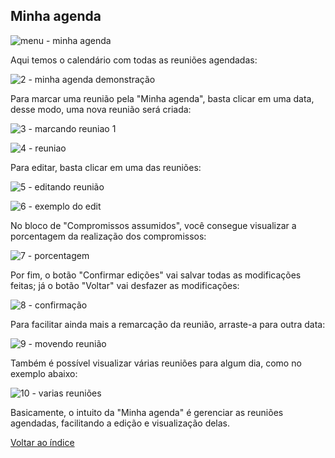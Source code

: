 ## Minha agenda
![menu - minha agenda](https://github.com/void-works-br/planejare-documentacao/assets/96205012/bddf5e85-fcc6-448f-8437-819604a1d90f)


Aqui temos o calendário com todas as reuniões agendadas:

![2 - minha agenda demonstração](https://github.com/void-works-br/planejare-documentacao/assets/96205012/d81829de-698e-49db-9d7c-6f446df97be7)

Para marcar uma reunião pela "Minha agenda", basta clicar em uma data, desse modo, uma nova reunião será criada:

![3 - marcando reuniao 1](https://github.com/void-works-br/planejare-documentacao/assets/96205012/19d94014-3687-4646-819d-7caff8d16223)

![4 - reuniao](https://github.com/void-works-br/planejare-documentacao/assets/96205012/16f86362-bc70-4a72-b51b-17067911e435)

Para editar, basta clicar em uma das reuniões:

![5 - editando reunião](https://github.com/void-works-br/planejare-documentacao/assets/96205012/772e9d50-8889-41a3-b80b-d21108ae3b73)

![6 - exemplo do edit](https://github.com/void-works-br/planejare-documentacao/assets/96205012/d633cf68-47cf-421e-9c49-74bcbefb4d7d)

No bloco de "Compromissos assumidos", você consegue visualizar a porcentagem da realização dos compromissos:

![7 - porcentagem](https://github.com/void-works-br/planejare-documentacao/assets/96205012/75d77988-6183-4950-af56-87c108cced47)

Por fim, o botão "Confirmar edições" vai salvar todas as modificações feitas; já o botão "Voltar" vai desfazer as modificações:

![8 - confirmação](https://github.com/void-works-br/planejare-documentacao/assets/96205012/b17aab2d-0a2a-44a2-b54b-c36ae87ffe82)

Para facilitar ainda mais a remarcação da reunião, arraste-a para outra data:

![9 - movendo reunião](https://github.com/void-works-br/planejare-documentacao/assets/96205012/610c4e05-837f-405e-9dbe-ede95e5e7883)

Também é possível visualizar várias reuniões para algum dia, como no exemplo abaixo:

![10 - varias reuniões](https://github.com/void-works-br/planejare-documentacao/assets/96205012/65cc5225-fcbb-474a-8317-e4f14e7d6efe)


Basicamente, o intuito da "Minha agenda" é gerenciar as reuniões agendadas, facilitando a edição e visualização delas.

[Voltar ao índice](https://github.com/void-works-br/planejare-documentacao/blob/main/doc-index.md)

